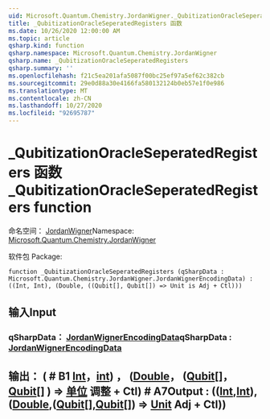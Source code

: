 ```yaml
---
uid: Microsoft.Quantum.Chemistry.JordanWigner._QubitizationOracleSeperatedRegisters
title: _QubitizationOracleSeperatedRegisters 函数
ms.date: 10/26/2020 12:00:00 AM
ms.topic: article
qsharp.kind: function
qsharp.namespace: Microsoft.Quantum.Chemistry.JordanWigner
qsharp.name: _QubitizationOracleSeperatedRegisters
qsharp.summary: ''
ms.openlocfilehash: f21c5ea201afa5087f00bc25ef97a5ef62c382cb
ms.sourcegitcommit: 29e0d88a30e4166fa580132124b0eb57e1f0e986
ms.translationtype: MT
ms.contentlocale: zh-CN
ms.lasthandoff: 10/27/2020
ms.locfileid: "92695787"
---
```

# <a name="_qubitizationoracleseperatedregisters-function"></a><span data-ttu-id="e1585-102">_QubitizationOracleSeperatedRegisters 函数</span><span class="sxs-lookup"><span data-stu-id="e1585-102">_QubitizationOracleSeperatedRegisters function</span></span>

<span data-ttu-id="e1585-103">命名空间： [JordanWigner](xref:Microsoft.Quantum.Chemistry.JordanWigner)</span><span class="sxs-lookup"><span data-stu-id="e1585-103">Namespace: [Microsoft.Quantum.Chemistry.JordanWigner](xref:Microsoft.Quantum.Chemistry.JordanWigner)</span></span>

<span data-ttu-id="e1585-104">软件包 [](https://nuget.org/packages/)</span><span class="sxs-lookup"><span data-stu-id="e1585-104">Package: [](https://nuget.org/packages/)</span></span>




```qsharp
function _QubitizationOracleSeperatedRegisters (qSharpData : Microsoft.Quantum.Chemistry.JordanWigner.JordanWignerEncodingData) : ((Int, Int), (Double, ((Qubit[], Qubit[]) => Unit is Adj + Ctl)))
```


## <a name="input"></a><span data-ttu-id="e1585-105">输入</span><span class="sxs-lookup"><span data-stu-id="e1585-105">Input</span></span>

### <a name="qsharpdata--jordanwignerencodingdata"></a><span data-ttu-id="e1585-106">qSharpData： [JordanWignerEncodingData](xref:Microsoft.Quantum.Chemistry.JordanWigner.JordanWignerEncodingData)</span><span class="sxs-lookup"><span data-stu-id="e1585-106">qSharpData : [JordanWignerEncodingData](xref:Microsoft.Quantum.Chemistry.JordanWigner.JordanWignerEncodingData)</span></span>





## <a name="output--intintdoublequbitqubit--unit-adj--ctl"></a><span data-ttu-id="e1585-107">输出： ( # B1 [Int](xref:microsoft.quantum.lang-ref.int)，[int](xref:microsoft.quantum.lang-ref.int)) ， ([Double](xref:microsoft.quantum.lang-ref.double)， ([Qubit](xref:microsoft.quantum.lang-ref.qubit)[]，[Qubit](xref:microsoft.quantum.lang-ref.qubit)[] ) => [单位](xref:microsoft.quantum.lang-ref.unit) 调整 + Ctl) # A7</span><span class="sxs-lookup"><span data-stu-id="e1585-107">Output : (([Int](xref:microsoft.quantum.lang-ref.int),[Int](xref:microsoft.quantum.lang-ref.int)),([Double](xref:microsoft.quantum.lang-ref.double),([Qubit](xref:microsoft.quantum.lang-ref.qubit)[],[Qubit](xref:microsoft.quantum.lang-ref.qubit)[]) => [Unit](xref:microsoft.quantum.lang-ref.unit) Adj + Ctl))</span></span>


